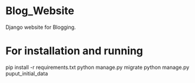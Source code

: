 # Blog_Website
Django website for Blogging.

# For installation and running
pip install -r requirements.txt
python manage.py migrate
python manage.py puput_initial_data
